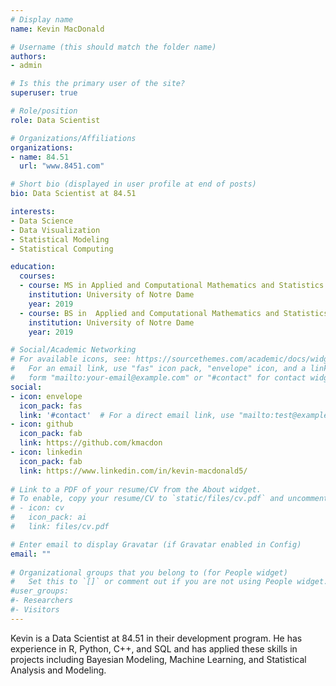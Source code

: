 ```yaml
---
# Display name
name: Kevin MacDonald

# Username (this should match the folder name)
authors:
- admin

# Is this the primary user of the site?
superuser: true

# Role/position
role: Data Scientist

# Organizations/Affiliations
organizations:
- name: 84.51
  url: "www.8451.com"

# Short bio (displayed in user profile at end of posts)
bio: Data Scientist at 84.51 

interests:
- Data Science
- Data Visualization
- Statistical Modeling
- Statistical Computing

education:
  courses:
  - course: MS in Applied and Computational Mathematics and Statistics
    institution: University of Notre Dame
    year: 2019
  - course: BS in  Applied and Computational Mathematics and Statistics
    institution: University of Notre Dame
    year: 2019

# Social/Academic Networking
# For available icons, see: https://sourcethemes.com/academic/docs/widgets/#icons
#   For an email link, use "fas" icon pack, "envelope" icon, and a link in the
#   form "mailto:your-email@example.com" or "#contact" for contact widget.
social:
- icon: envelope
  icon_pack: fas
  link: '#contact'  # For a direct email link, use "mailto:test@example.org".
- icon: github
  icon_pack: fab
  link: https://github.com/kmacdon
- icon: linkedin
  icon_pack: fab
  link: https://www.linkedin.com/in/kevin-macdonald5/
  
# Link to a PDF of your resume/CV from the About widget.
# To enable, copy your resume/CV to `static/files/cv.pdf` and uncomment the lines below.  
# - icon: cv
#   icon_pack: ai
#   link: files/cv.pdf

# Enter email to display Gravatar (if Gravatar enabled in Config)
email: ""
  
# Organizational groups that you belong to (for People widget)
#   Set this to `[]` or comment out if you are not using People widget.  
#user_groups:
#- Researchers
#- Visitors
---
```


Kevin is a Data Scientist at 84.51 in their development program. He has experience in R, Python, C++, and SQL and has applied these skills in projects including Bayesian Modeling, Machine Learning, and Statistical Analysis and Modeling.
